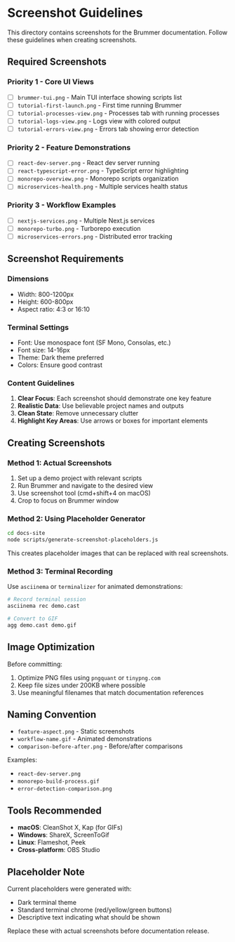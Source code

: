 # Screenshot Guidelines

This directory contains screenshots for the Brummer documentation. Follow these guidelines when creating screenshots.

## Required Screenshots

### Priority 1 - Core UI Views
- [ ] `brummer-tui.png` - Main TUI interface showing scripts list
- [ ] `tutorial-first-launch.png` - First time running Brummer
- [ ] `tutorial-processes-view.png` - Processes tab with running processes
- [ ] `tutorial-logs-view.png` - Logs view with colored output
- [ ] `tutorial-errors-view.png` - Errors tab showing error detection

### Priority 2 - Feature Demonstrations  
- [ ] `react-dev-server.png` - React dev server running
- [ ] `react-typescript-error.png` - TypeScript error highlighting
- [ ] `monorepo-overview.png` - Monorepo scripts organization
- [ ] `microservices-health.png` - Multiple services health status

### Priority 3 - Workflow Examples
- [ ] `nextjs-services.png` - Multiple Next.js services
- [ ] `monorepo-turbo.png` - Turborepo execution
- [ ] `microservices-errors.png` - Distributed error tracking

## Screenshot Requirements

### Dimensions
- Width: 800-1200px
- Height: 600-800px
- Aspect ratio: 4:3 or 16:10

### Terminal Settings
- Font: Use monospace font (SF Mono, Consolas, etc.)
- Font size: 14-16px
- Theme: Dark theme preferred
- Colors: Ensure good contrast

### Content Guidelines
1. **Clear Focus**: Each screenshot should demonstrate one key feature
2. **Realistic Data**: Use believable project names and outputs
3. **Clean State**: Remove unnecessary clutter
4. **Highlight Key Areas**: Use arrows or boxes for important elements

## Creating Screenshots

### Method 1: Actual Screenshots
1. Set up a demo project with relevant scripts
2. Run Brummer and navigate to the desired view
3. Use screenshot tool (cmd+shift+4 on macOS)
4. Crop to focus on Brummer window

### Method 2: Using Placeholder Generator
```bash
cd docs-site
node scripts/generate-screenshot-placeholders.js
```

This creates placeholder images that can be replaced with real screenshots.

### Method 3: Terminal Recording
Use `asciinema` or `terminalizer` for animated demonstrations:

```bash
# Record terminal session
asciinema rec demo.cast

# Convert to GIF
agg demo.cast demo.gif
```

## Image Optimization

Before committing:
1. Optimize PNG files using `pngquant` or `tinypng.com`
2. Keep file sizes under 200KB where possible
3. Use meaningful filenames that match documentation references

## Naming Convention

- `feature-aspect.png` - Static screenshots
- `workflow-name.gif` - Animated demonstrations
- `comparison-before-after.png` - Before/after comparisons

Examples:
- `react-dev-server.png`
- `monorepo-build-process.gif`
- `error-detection-comparison.png`

## Tools Recommended

- **macOS**: CleanShot X, Kap (for GIFs)
- **Windows**: ShareX, ScreenToGif
- **Linux**: Flameshot, Peek
- **Cross-platform**: OBS Studio

## Placeholder Note

Current placeholders were generated with:
- Dark terminal theme
- Standard terminal chrome (red/yellow/green buttons)
- Descriptive text indicating what should be shown

Replace these with actual screenshots before documentation release.